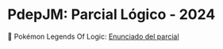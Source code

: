 # PdepJM: Parcial Lógico - 2024
📄 Pokémon Legends Of Logic: [Enunciado del parcial](https://docs.google.com/document/d/1_B3EWYrNSmxOmfMxH8Gtpi3ViG5lWfQgwSq_dSWxTOk/edit)
